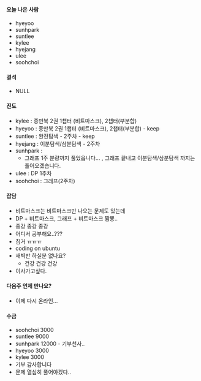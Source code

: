 #### 오늘 나온 사람
- hyeyoo
- sunhpark
- suntlee
- kylee
- hyejang
- ulee
- soohchoi

#### 결석
- NULL

#### 진도
- kylee : 종만북 2권 1챕터 (비트마스크), 2챕터(부분합) 
- hyeyoo :  종만북 2권 1챕터 (비트마스크), 2챕터(부분합) - keep
- suntlee : 완전탐색 - 2주차 - keep
- hyejang : 이분탐색/삼분탐색 - 2주차
- sunhpark : 
  - 그래프 1주 분량까지 풀었읍니다... , 그래프 끝내고 이분탐색/삼분탐색 까지는 풀어오겠습니다.
- ulee : DP 1주차
- soohchoi : 그래프(2주차)

#### 잡담
- 비트마스크는 비트마스크만 나오는 문제도 있는데
- DP + 비트마스크, 그래프 + 비트마스크 짬뽕..
- 종강 종강 종강
- 어디서 공부해요..???
- 칩거 ㅠㅠㅠ
- coding on ubuntu
- 새벽반 하실분 없나요?
  - 건강 건강 건강
- 이사가고싶다.

#### 다음주 언제 만나요?
- 이제 다시 온라인...

#### 수금
- soohchoi 3000
- suntlee 9000
- sunhpark 12000 - 기부천사..
- hyeyoo 3000
- kylee 3000
- 기부 감사합니다
- 문제 열심히 풀어야겠다..
